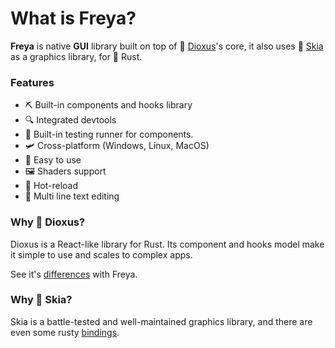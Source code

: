 # What is Freya?

**Freya** is native **GUI** library built on top of 🧬 [Dioxus](https://dioxuslabs.com)'s core, it also uses 🎨 [Skia](https://skia.org/) as a graphics library, for 🦀 Rust.

### Features
- ⛏️ Built-in components and hooks library
- 🔍 Integrated devtools
- 🧰 Built-in testing runner for components.
- 🛩️ Cross-platform (Windows, Linux, MacOS)
- 🥸 Easy to use
- 🖼️ Shaders support
- 🔄️ Hot-reload
- 📒 Multi line text editing

### Why 🧬 Dioxus?

Dioxus is a React-like library for Rust. Its component and hooks model make it simple to use and scales to complex apps. 

See it's [differences](./differences_with_dioxus.html) with Freya.

### Why 🎨 Skia?

Skia is a battle-tested and well-maintained graphics library, and there are even some rusty [bindings](https://github.com/rust-skia/rust-skia). 
